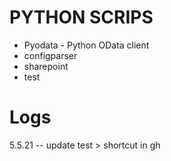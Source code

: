 # PYTHON SCRIPS 

* Pyodata - Python OData client 
* configparser
* sharepoint
* test

# Logs 
5.5.21 -- update
test > shortcut in gh